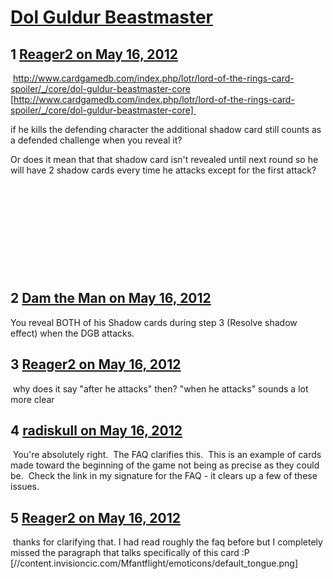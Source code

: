 # [Dol Guldur Beastmaster](https://community.fantasyflightgames.com/topic/64657-dol-guldur-beastmaster/)

## 1 [Reager2 on May 16, 2012](https://community.fantasyflightgames.com/topic/64657-dol-guldur-beastmaster/?do=findComment&comment=631786)

 http://www.cardgamedb.com/index.php/lotr/lord-of-the-rings-card-spoiler/_/core/dol-guldur-beastmaster-core [http://www.cardgamedb.com/index.php/lotr/lord-of-the-rings-card-spoiler/_/core/dol-guldur-beastmaster-core] 

if he kills the defending character the additional shadow card still counts as a defended challenge when you reveal it?

Or does it mean that that shadow card isn't revealed until next round so he will have 2 shadow cards every time he attacks except for the first attack?

 

 

 

 

 

## 2 [Dam the Man on May 16, 2012](https://community.fantasyflightgames.com/topic/64657-dol-guldur-beastmaster/?do=findComment&comment=631867)

You reveal BOTH of his Shadow cards during step 3 (Resolve shadow effect) when the DGB attacks.

## 3 [Reager2 on May 16, 2012](https://community.fantasyflightgames.com/topic/64657-dol-guldur-beastmaster/?do=findComment&comment=631872)

 why does it say "after he attacks" then? "when he attacks" sounds a lot more clear

## 4 [radiskull on May 16, 2012](https://community.fantasyflightgames.com/topic/64657-dol-guldur-beastmaster/?do=findComment&comment=631943)

 You're absolutely right.  The FAQ clarifies this.  This is an example of cards made toward the beginning of the game not being as precise as they could be.  Check the link in my signature for the FAQ - it clears up a few of these issues.

## 5 [Reager2 on May 16, 2012](https://community.fantasyflightgames.com/topic/64657-dol-guldur-beastmaster/?do=findComment&comment=631948)

 thanks for clarifying that. I had read roughly the faq before but I completely missed the paragraph that talks specifically of this card :P [//content.invisioncic.com/Mfantflight/emoticons/default_tongue.png]

